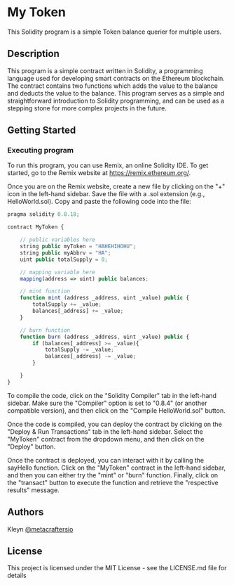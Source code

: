 # My Token

This Solidity program is a simple Token balance querier for multiple users.

## Description

This program is a simple contract written in Solidity, a programming language used for developing smart contracts on the Ethereum blockchain. The contract contains two functions which adds the value to the balance and deducts the value to the balance. This program serves as a simple and straightforward introduction to Solidity programming, and can be used as a stepping stone for more complex projects in the future.

## Getting Started

### Executing program

To run this program, you can use Remix, an online Solidity IDE. To get started, go to the Remix website at https://remix.ethereum.org/.

Once you are on the Remix website, create a new file by clicking on the "+" icon in the left-hand sidebar. Save the file with a .sol extension (e.g., HelloWorld.sol). Copy and paste the following code into the file:

```javascript
pragma solidity 0.8.18;

contract MyToken {

    // public variables here
    string public myToken = "HAHEHIHOHU";
    string public myAbbrv = "HA";
    uint public totalSupply = 0;

    // mapping variable here
    mapping(address => uint) public balances;

    // mint function
    function mint (address _address, uint _value) public {
        totalSupply += _value;
        balances[_address] += _value;
    }

    // burn function
    function burn (address _address, uint _value) public {
        if (balances[_address] >= _value){
            totalSupply -= _value;
            balances[_address] -= _value;
        }

    }
}

```

To compile the code, click on the "Solidity Compiler" tab in the left-hand sidebar. Make sure the "Compiler" option is set to "0.8.4" (or another compatible version), and then click on the "Compile HelloWorld.sol" button.

Once the code is compiled, you can deploy the contract by clicking on the "Deploy & Run Transactions" tab in the left-hand sidebar. Select the "MyToken" contract from the dropdown menu, and then click on the "Deploy" button.

Once the contract is deployed, you can interact with it by calling the sayHello function. Click on the "MyToken" contract in the left-hand sidebar, and then you can either try the "mint" or "burn" function. Finally, click on the "transact" button to execute the function and retrieve the "respective results" message.

## Authors

Kleyn
[@metacraftersio](https://twitter.com/metacraftersio)

## License

This project is licensed under the MIT License - see the LICENSE.md file for details
